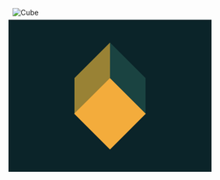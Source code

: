 ![Cube](https://cssbattle.dev/targets/19.png)

<div class="base">
  <div  class="quad left"></div>
  <div  class="square"></div>
  <div  class="quad right"></div>
</div>
<style>
.base {
    display:flex;
    justify-content:center;
    align-items:center;
    width: 400px;
    height: 300px;
    background: #0B2429;
    transform: translate(-8px, -8px);
  }
  .square {
    width: 100px;
    height: 100px;
    background: #F3AC3C;
    transform: rotate(45deg) translate(25px,25px);
  }
  .quad {
    width: 70px;
    height: 70px;
  }
  .right {
    background: #1A4341;
    transform: skew(0deg,45deg) translate(-50px,15px);
  }
  .left {
    background: #998235;
    transform: skew(0deg,-45deg) translate(50px,15px);
  }
</style>